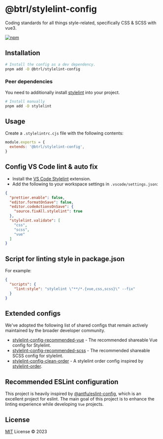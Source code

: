 # @btrl/stylelint-config

Coding standards for all things style-related, specifically CSS & SCSS with vue3.

[![npm](https://img.shields.io/npm/v/@btrl/stylelint-config)](https://npm.im/@btrl/stylelint-config)

## Installation

```bash
# Install the config as a dev dependency.
pnpm add -D @btrl/stylelint-config
```

### Peer dependencies

You need to additionally install [stylelint](https://www.npmjs.com/package/stylelint) into your project.

```bash
# Install manually
pnpm add -D stylelint
```

## Usage

Create a `.stylelintrc.cjs` file with the following contents:

```js
module.exports = {
  extends: '@btrl/stylelint-config',
}
```

## Config VS Code lint & auto fix

- Install the [VS Code Stylelint](https://marketplace.visualstudio.com/items?itemName=stylelint.vscode-stylelint) extension.
- Add the following to your workspace settings in `.vscode/settings.json`:

```json
{
  "prettier.enable": false,
  "editor.formatOnSave": false,
  "editor.codeActionsOnSave": {
    "source.fixAll.stylelint": true
  },
  "stylelint.validate": [
    "css",
    "scss",
    "vue"
  ]
}
```

## Script for linting style in package.json

For example:

```json
{
  "scripts": {
    "lint:style": "stylelint \"**/*.{vue,css,scss}\" --fix"
  }
}
```

## Extended configs

We've adopted the following list of shared configs that remain actively maintained by the broader developer community.

- [stylelint-config-recommended-vue](https://github.com/ota-meshi/stylelint-config-recommended-vue) - The recommended shareable Vue config for Stylelint.
- [stylelint-config-recommended-scss](https://github.com/stylelint-scss/stylelint-config-recommended-scss) - The recommended shareable SCSS config for stylelint.
- [stylelint-config-clean-order](https://github.com/kutsan/stylelint-config-clean-order) - A stylelint order config inspired by [stylelint-order](https://github.com/hudochenkov/stylelint-order).

## Recommended ESLint configuration

This project is heavily inspired by [@antfu/eslint-config](https://github.com/antfu/eslint-config), which is an excellent project for eslint. The main goal of this project is to enhance the linting experience while developing `Vue` projects.

## License

[MIT](./LICENSE) License &copy; 2023